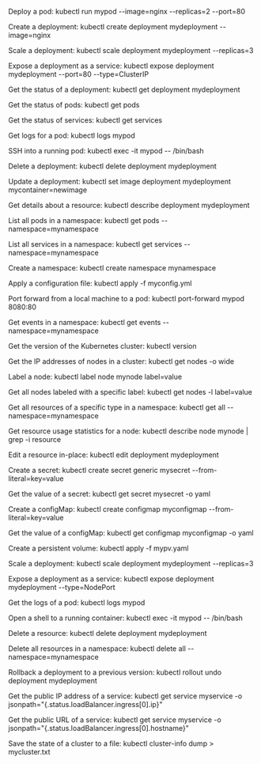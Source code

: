 Deploy a pod:
kubectl run mypod --image=nginx --replicas=2 --port=80

Create a deployment:
kubectl create deployment mydeployment --image=nginx

Scale a deployment:
kubectl scale deployment mydeployment --replicas=3

Expose a deployment as a service:
kubectl expose deployment mydeployment --port=80 --type=ClusterIP

Get the status of a deployment:
kubectl get deployment mydeployment

Get the status of pods:
kubectl get pods

Get the status of services:
kubectl get services

Get logs for a pod:
kubectl logs mypod

SSH into a running pod:
kubectl exec -it mypod -- /bin/bash

Delete a deployment:
kubectl delete deployment mydeployment

Update a deployment:
kubectl set image deployment mydeployment mycontainer=newimage

Get details about a resource:
kubectl describe deployment mydeployment

List all pods in a namespace:
kubectl get pods --namespace=mynamespace

List all services in a namespace:
kubectl get services --namespace=mynamespace

Create a namespace:
kubectl create namespace mynamespace

Apply a configuration file:
kubectl apply -f myconfig.yml

Port forward from a local machine to a pod:
kubectl port-forward mypod 8080:80

Get events in a namespace:
kubectl get events --namespace=mynamespace

Get the version of the Kubernetes cluster:
kubectl version

Get the IP addresses of nodes in a cluster:
kubectl get nodes -o wide


Label a node:
kubectl label node mynode label=value

Get all nodes labeled with a specific label:
kubectl get nodes -l label=value

Get all resources of a specific type in a namespace:
kubectl get all --namespace=mynamespace

Get resource usage statistics for a node:
kubectl describe node mynode | grep -i resource

Edit a resource in-place:
kubectl edit deployment mydeployment

Create a secret:
kubectl create secret generic mysecret --from-literal=key=value

Get the value of a secret:
kubectl get secret mysecret -o yaml

Create a configMap:
kubectl create configmap myconfigmap --from-literal=key=value

Get the value of a configMap:
kubectl get configmap myconfigmap -o yaml

Create a persistent volume:
kubectl apply -f mypv.yaml


Scale a deployment:
kubectl scale deployment mydeployment --replicas=3

Expose a deployment as a service:
kubectl expose deployment mydeployment --type=NodePort

Get the logs of a pod:
kubectl logs mypod

Open a shell to a running container:
kubectl exec -it mypod -- /bin/bash

Delete a resource:
kubectl delete deployment mydeployment

Delete all resources in a namespace:
kubectl delete all --namespace=mynamespace

Rollback a deployment to a previous version:
kubectl rollout undo deployment mydeployment

Get the public IP address of a service:
kubectl get service myservice -o jsonpath="{.status.loadBalancer.ingress[0].ip}"

Get the public URL of a service:
kubectl get service myservice -o jsonpath="{.status.loadBalancer.ingress[0].hostname}"

Save the state of a cluster to a file:
kubectl cluster-info dump > mycluster.txt
